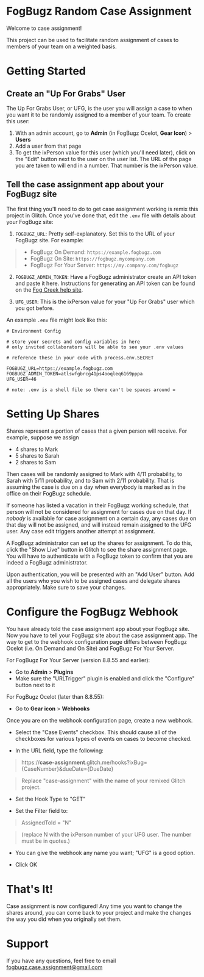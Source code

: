  # FogBugz Random Case Assignment

Welcome to case assignment!

This project can be used to facilitate random assignment of cases to members of your team on a weighted basis.

# Getting Started

## Create an "Up For Grabs" User

The Up For Grabs User, or UFG, is the user you will assign a case to when you want it to be randomly assigned to a member of your team. To create this user:

1. With an admin account, go to **Admin** (in FogBugz Ocelot, **Gear Icon**) > **Users**
1. Add a user from that page
1. To get the ixPerson value for this user (which you'll need later), click on the "Edit" button next to the user on the user list. The URL of the page you are taken to will end in a number. That number is the ixPerson value.

## Tell the case assignment app about your FogBugz site

The first thing you'll need to do to get case assignment working is remix this project in Glitch. Once you've done that, edit the `.env` file with details about your FogBugz site:

1. `FOGBUGZ_URL`: Pretty self-explanatory. Set this to the URL of your FogBugz site. For example:
> - FogBugz On Demand: `https://example.fogbugz.com`
> - FogBugz On Site: `https://fogbugz.mycompany.com`
> - FogBugz For Your Server: `https://my.company.com/fogbugz`

2. `FOGBUGZ_ADMIN_TOKEN`: Have a FogBugz administrator create an API token and paste it here. Instructions for generating an API token can be found on the [Fog Creek help site](http://help.fogcreek.com/8447/how-to-get-a-fogbugz-xml-api-token).

1. `UFG_USER`: This is the ixPerson value for your "Up For Grabs" user which you got before.

An example `.env` file might look like this:

```
# Environment Config

# store your secrets and config variables in here
# only invited collaborators will be able to see your .env values

# reference these in your code with process.env.SECRET

FOGBUGZ_URL=https://example.fogbugz.com
FOGBUGZ_ADMIN_TOKEN=atlswfgbrcg41ps4ooqleq6169pppa
UFG_USER=46

# note: .env is a shell file so there can't be spaces around =
```


# Setting Up Shares

Shares represent a portion of cases that a given person will receive. For example, suppose we assign

- 4 shares to Mark
- 5 shares to Sarah
- 2 shares to Sam

Then cases will be randomly assigned to Mark with 4/11 probability, to Sarah with 5/11 probability, and to Sam with 2/11 probability. That is assuming the case is due on a day when everybody is marked as in the office on their FogBugz schedule.

If someone has listed a vacation in their FogBugz working schedule, that person will not be considered for assignment for cases due on that day. If *nobody* is available for case assignment on a certain day, any cases due on that day will not be assigned, and will instead remain assigned to the UFG user. Any case edit triggers another attempt at assignment.

A FogBugz administrator can set up the shares for assignment. To do this, click the "Show Live" button in Glitch to see the share assignment page. You will have to authenticate with a FogBugz token to confirm that you are indeed a FogBugz administrator.

Upon authentication, you will be presented with an "Add User" button. Add all the users who you wish to be assigned cases and delegate shares appropriately. Make sure to save your changes.


# Configure the FogBugz Webhook

You have already told the case assignment app about your FogBugz site. Now you have to tell your FogBugz site about the case assignment app. The way to get to the webhook configuration page differs between FogBugz Ocelot (i.e. On Demand and On Site) and FogBugz For Your Server.

For FogBugz For Your Server (version 8.8.55 and earlier):

- Go to **Admin** > **Plugins**
- Make sure the "URLTrigger" plugin is enabled and click the "Configure" button next to it

For FogBugz Ocelot (later than 8.8.55):

- Go to **Gear icon** > **Webhooks**

Once you are on the webhook configuration page, create a new webhook.

- Select the "Case Events" checkbox. This should cause all of the checkboxes for various types of events on cases to become checked.

- In the URL field, type the following:

> https://**case-assignment**.glitch.me/hooks?ixBug={CaseNumber}&dueDate={DueDate}

> Replace "case-assignment" with the name of your remixed Glitch project.

- Set the Hook Type to "GET"

- Set the Filter field to:

> AssignedToId = "N"

> (replace N with the ixPerson number of your UFG user. The number must be in quotes.)

- You can give the webhook any name you want; "UFG" is a good option.

- Click OK


# That's It!

Case assignment is now configured! Any time you want to change the shares around, you can come back to your project and make the changes the way you did when you originally set them.


# Support

If you have any questions, feel free to email fogbugz.case.assignment@gmail.com